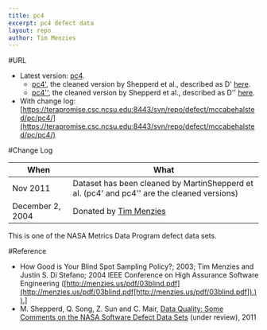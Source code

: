 ```yaml
---
title: pc4
excerpt: pc4 defect data
layout: repo
author: Tim Menzies
---
```



#URL

  * Latest version: [pc4](https://terapromise.csc.ncsu.edu:8443/svn/repo/defect/mccabehalsted/pc/pc4/pc4.arff).
      * [pc4'](https://terapromise.csc.ncsu.edu:8443/svn/repo/defect/mccabehalsted/pc/pc4/d), the cleaned version by Shepperd et al., described as D' [here](http://nasa-softwaredefectdatasets.wikispaces.com/home).
      * [pc4''](https://terapromise.csc.ncsu.edu:8443/svn/repo/defect/mccabehalsted/pc/pc4/dd), the cleaned version by Shepperd et al., described as D'' [here](http://nasa-softwaredefectdatasets.wikispaces.com/home).
  * With change log:[https://terapromise.csc.ncsu.edu:8443/svn/repo/defect/mccabehalsted/pc/pc4/](https://terapromise.csc.ncsu.edu:8443/svn/repo/defect/mccabehalsted/pc/pc4/)

#Change Log

When | What---- | ----
Nov 2011 | Dataset has been cleaned by MartinShepperd et al. (pc4' and pc4'' are the cleaned versions)
   December 2, 2004 | Donated by [Tim Menzies](/repo/people)

This is one of the NASA Metrics Data Program defect data sets.

#Reference
  * How Good is Your Blind  Spot Sampling Policy?; 2003; Tim Menzies and Justin S. Di Stefano; 2004 IEEE Conference on High Assurance Software Engineering ([http://menzies.us/pdf/03blind.pdf](http://menzies.us/pdf/03blind.pdf[http://menzies.us/pdf/03blind.pdf]).)).]
  * M. Shepperd, Q. Song, Z. Sun and C. Mair, [Data Quality: Some Comments on the NASA Software Defect Data Sets](http://goo.gl/OlHNh) (under review), 2011